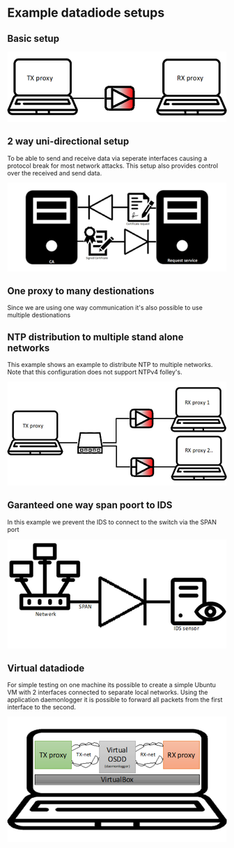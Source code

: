 # Example datadiode setups

## Basic setup

![Simple datadiode setup](img_simple_datadiode_setup.png)

## 2 way uni-directional setup

To be able to send and receive data via seperate interfaces causing a protocol break for most network attacks. This setup also provides control over the received and send data.

![2 way datadiode](img_2_way_datadiode_setup.png)

## One proxy to many destionations

Since we are using one way communication it's also possible to use multiple destionations

## NTP distribution to multiple stand alone networks

This example shows an example to distribute NTP to multiple networks. Note that this configuration does not support NTPv4 folley's.

![](img_one_to_many_datadiode_setup.png)

## Garanteed one way span poort to IDS

In this example we prevent the IDS to connect to the switch via the SPAN port

![](img_span_port_with_diode.png)

## Virtual datadiode

For simple testing on one machine its possible to create a simple Ubuntu VM with 2 interfaces connected to separate local networks.
Using the application daemonlogger it is possible to forward all packets from the first interface to the second.

![Virtual datadiode](img_virtual_datadiode_setup.png)
